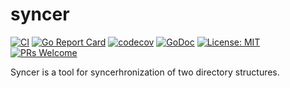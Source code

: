 # syncer

[![CI](https://github.com/devnw/syncer/workflows/CI/badge.svg)](https://github.com/devnw/syncer/actions)
[![Go Report Card](https://goreportcard.com/badge/github.com/devnw/syncer)](https://goreportcard.com/report/github.com/devnw/syncer)
[![codecov](https://codecov.io/gh/devnw/syncer/branch/master/graph/badge.svg)](https://codecov.io/gh/devnw/syncer)
[![GoDoc](https://godoc.org/github.com/devnw/syncer?status.svg)](https://pkg.go.dev/github.com/devnw/syncer)
[![License: MIT](https://img.shields.io/badge/License-MIT-yellow.svg)](https://opensource.org/licenses/MIT)
[![PRs Welcome](https://img.shields.io/badge/PRs-welcome-brightgreen.svg)](http://makeapullrequest.com)

Syncer is a tool for syncerhronization of two directory structures.
